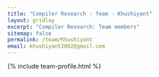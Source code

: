 ```yaml
---
title: "Compiler Research - Team - Khushiyant"
layout: gridlay
excerpt: "Compiler Research: Team members"
sitemap: false
permalink: /team/Khushiyant
email: khushiyant2002@gmail.com
---
```


{% include team-profile.html %}